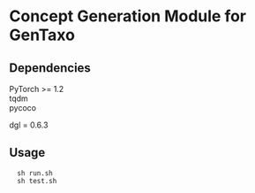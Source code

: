 # Concept Generation Module for GenTaxo

## Dependencies
PyTorch >= 1.2  
tqdm   
pycoco 

dgl = 0.6.3

## Usage
```
  sh run.sh
  sh test.sh
```
